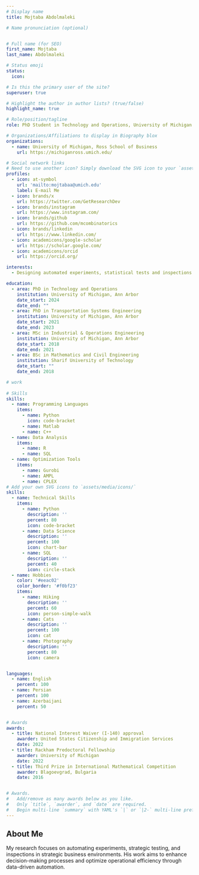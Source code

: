 ```yaml
---
# Display name
title: Mojtaba Abdolmaleki

# Name pronunciation (optional)


# Full name (for SEO)
first_name: Mojtaba
last_name: Abdolmaleki

# Status emoji
status:
  icon: 

# Is this the primary user of the site?
superuser: true

# Highlight the author in author lists? (true/false)
highlight_name: true

# Role/position/tagline
role: PhD Student in Technology and Operations, University of Michigan

# Organizations/Affiliations to display in Biography blox
organizations:
  - name: University of Michigan, Ross School of Business
    url: https://michiganross.umich.edu/

# Social network links
# Need to use another icon? Simply download the SVG icon to your `assets/media/icons/` folder.
profiles:
  - icon: at-symbol
    url: 'mailto:mojtabaa@umich.edu'
    label: E-mail Me
  - icon: brands/x
    url: https://twitter.com/GetResearchDev
  - icon: brands/instagram
    url: https://www.instagram.com/
  - icon: brands/github
    url: https://github.com/mcombinatorics
  - icon: brands/linkedin
    url: https://www.linkedin.com/
  - icon: academicons/google-scholar
    url: https://scholar.google.com/
  - icon: academicons/orcid
    url: https://orcid.org/

interests:
  - Designing automated experiments, statistical tests and inspections in strategic environments

education:
  - area: PhD in Technology and Operations
    institution: University of Michigan, Ann Arbor
    date_start: 2024
    date_end: ""
  - area: PhD in Transportation Systems Engineering
    institution: University of Michigan, Ann Arbor
    date_start: 2021
    date_end: 2023
  - area: MSc in Industrial & Operations Engineering
    institution: University of Michigan, Ann Arbor
    date_start: 2018
    date_end: 2021
  - area: BSc in Mathematics and Civil Engineering
    institution: Sharif University of Technology
    date_start: ""
    date_end: 2018

# work
 
# Skills
skills:
  - name: Programming Languages
    items:
      - name: Python
        icon: code-bracket
      - name: Matlab
      - name: C++
  - name: Data Analysis
    items:
      - name: R
      - name: SQL
  - name: Optimization Tools
    items:
      - name: Gurobi
      - name: AMPL
      - name: CPLEX
# Add your own SVG icons to `assets/media/icons/`
skills:
  - name: Technical Skills
    items:
      - name: Python
        description: ''
        percent: 80
        icon: code-bracket
      - name: Data Science
        description: ''
        percent: 100
        icon: chart-bar
      - name: SQL
        description: ''
        percent: 40
        icon: circle-stack
  - name: Hobbies
    color: '#eeac02'
    color_border: '#f0bf23'
    items:
      - name: Hiking
        description: ''
        percent: 60
        icon: person-simple-walk
      - name: Cats
        description: ''
        percent: 100
        icon: cat
      - name: Photography
        description: ''
        percent: 80
        icon: camera


languages:
  - name: English
    percent: 100
  - name: Persian
    percent: 100
  - name: Azerbaijani
    percent: 50


# Awards
awards:
  - title: National Interest Waiver (I-140) approval
    awarder: United States Citizenship and Immigration Services
    date: 2022
  - title: Rackham Predoctoral Fellowship
    awarder: University of Michigan
    date: 2022
  - title: Third Prize in International Mathematical Competition
    awarder: Blagoevgrad, Bulgaria
    date: 2016


# Awards.
#   Add/remove as many awards below as you like.
#   Only `title`, `awarder`, and `date` are required.
#   Begin multi-line `summary` with YAML's `|` or `|2-` multi-line prefix and indent 2 spaces below.
---
```


## About Me

My research focuses on automating experiments, strategic testing, and inspections in strategic business environments. His work aims to enhance decision-making processes and optimize operational efficiency through data-driven automation.
